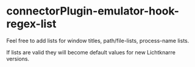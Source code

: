 # connectorPlugin-emulator-hook-regex-list

Feel free to add lists for window titles, path/file-lists, process-name lists.

If lists are valid they will become default values for new Lichtknarre versions.

